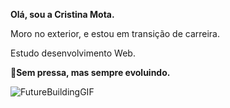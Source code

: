 <p><strong>Olá, sou a Cristina Mota.</strong><p/>
<p>Moro no exterior, e estou em transição de carreira.</p>
<p>Estudo desenvolvimento Web.</p>
<p><strong>🎯Sem pressa, mas sempre evoluindo.</strong></p> 

![FutureBuildingGIF](https://user-images.githubusercontent.com/110698111/187935864-7ceb363c-1a51-453e-942c-430295a0022e.gif)



             




          
          

